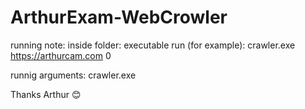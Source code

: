 # ArthurExam-WebCrowler

running note:
inside folder: executable
run (for example): 
crawler.exe https://arthurcam.com 0

runnig arguments:
crawler.exe <url> <depth>


Thanks Arthur 😊
